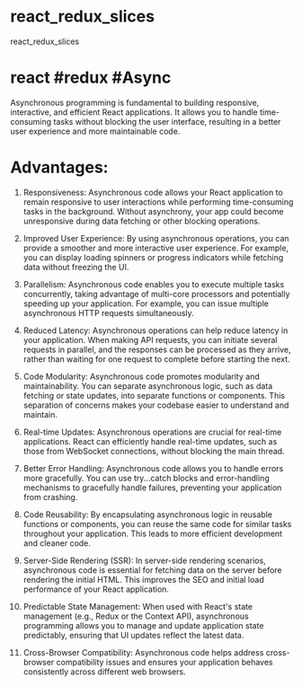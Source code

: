 # react_redux_slices
 react_redux_slices
# react #redux #Async 
Asynchronous programming is fundamental to building responsive, interactive, and efficient React applications. It allows you to handle time-consuming tasks without blocking the user interface, resulting in a better user experience and more maintainable code.

# Advantages: 
1. Responsiveness: Asynchronous code allows your React application to remain responsive to user interactions while performing time-consuming tasks in the background. Without asynchrony, your app could become unresponsive during data fetching or other blocking operations.

2. Improved User Experience: By using asynchronous operations, you can provide a smoother and more interactive user experience. For example, you can display loading spinners or progress indicators while fetching data without freezing the UI.

3. Parallelism: Asynchronous code enables you to execute multiple tasks concurrently, taking advantage of multi-core processors and potentially speeding up your application. For example, you can issue multiple asynchronous HTTP requests simultaneously.

4. Reduced Latency: Asynchronous operations can help reduce latency in your application. When making API requests, you can initiate several requests in parallel, and the responses can be processed as they arrive, rather than waiting for one request to complete before starting the next.

5. Code Modularity: Asynchronous code promotes modularity and maintainability. You can separate asynchronous logic, such as data fetching or state updates, into separate functions or components. This separation of concerns makes your codebase easier to understand and maintain.

6. Real-time Updates: Asynchronous operations are crucial for real-time applications. React can efficiently handle real-time updates, such as those from WebSocket connections, without blocking the main thread.

7. Better Error Handling: Asynchronous code allows you to handle errors more gracefully. You can use try...catch blocks and error-handling mechanisms to gracefully handle failures, preventing your application from crashing.

8. Code Reusability: By encapsulating asynchronous logic in reusable functions or components, you can reuse the same code for similar tasks throughout your application. This leads to more efficient development and cleaner code.

9. Server-Side Rendering (SSR): In server-side rendering scenarios, asynchronous code is essential for fetching data on the server before rendering the initial HTML. This improves the SEO and initial load performance of your React application.

10. Predictable State Management: When used with React's state management (e.g., Redux or the Context API), asynchronous programming allows you to manage and update application state predictably, ensuring that UI updates reflect the latest data.

11. Cross-Browser Compatibility: Asynchronous code helps address cross-browser compatibility issues and ensures your application behaves consistently across different web browsers.
